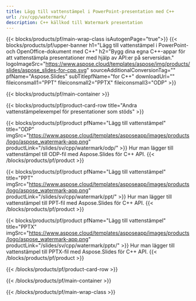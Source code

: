 ```yaml
---
title: Lägg till vattenstämpel i PowerPoint-presentation med C++
url: /sv/cpp/watermark/
description: C++ källkod till Watermark presentation
---
```


{{< blocks/products/pf/main-wrap-class isAutogenPage="true">}}
{{< blocks/products/pf/upper-banner h1="Lägg till vattenstämpel i PowerPoint- och OpenOffice-dokument med C++" h2="Bygg dina egna C++-appar för att vattenstämpla presentationer med hjälp av API:er på serversidan." logoImageSrc="https://www.aspose.cloud/templates/aspose/img/products/slides/aspose_slides-for-cpp.svg" sourceAdditionalConversionTag="" pfName="Aspose.Slides" subTitlepfName="for C++" downloadUrl="" fileiconsmall1="PPT" fileiconsmall2="PPTX" fileiconsmall3="ODP" >}}

{{< blocks/products/pf/main-container >}}

{{< blocks/products/pf/product-card-row title="Andra vattenstämpelexempel för presentationer som stöds" >}}

{{< blocks/products/pf/product pfName="Lägg till vattenstämpel" title="ODP" imgSrc="https://www.aspose.cloud/templates/asposeapp/images/products/logo/aspose_watermark-app.png" productLink="/slides/sv/cpp/watermark/odp/" >}}
Hur man lägger till vattenstämpel till ODP-fil med Aspose.Slides för C++ API.
{{< /blocks/products/pf/product >}}

{{< blocks/products/pf/product pfName="Lägg till vattenstämpel" title="PPT" imgSrc="https://www.aspose.cloud/templates/asposeapp/images/products/logo/aspose_watermark-app.png" productLink="/slides/sv/cpp/watermark/ppt/" >}}
Hur man lägger till vattenstämpel till PPT-fil med Aspose.Slides för C++ API.
{{< /blocks/products/pf/product >}}

{{< blocks/products/pf/product pfName="Lägg till vattenstämpel" title="PPTX" imgSrc="https://www.aspose.cloud/templates/asposeapp/images/products/logo/aspose_watermark-app.png" productLink="/slides/sv/cpp/watermark/pptx/" >}}
Hur man lägger till vattenstämpel till PPTX-fil med Aspose.Slides för C++ API.
{{< /blocks/products/pf/product >}}



{{< /blocks/products/pf/product-card-row >}}

{{< /blocks/products/pf/main-container >}}
    
{{< /blocks/products/pf/main-wrap-class >}}